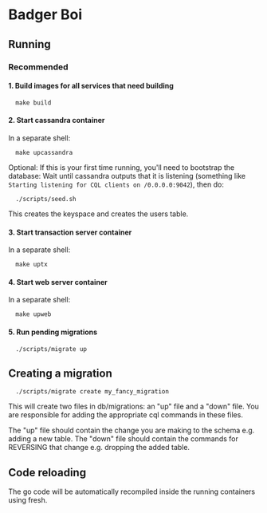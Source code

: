 # Badger Boi
## Running
### Recommended
#### 1. Build images for all services that need building
```
  make build
```

#### 2. Start cassandra container
In a separate shell:
```
  make upcassandra
```


Optional: If this is your first time running, you'll need to bootstrap the database:
Wait until cassandra outputs that it is listening (something like `Starting listening for CQL clients on /0.0.0.0:9042`),
then do:
```
  ./scripts/seed.sh
```
This creates the keyspace and creates the users table.

#### 3. Start transaction server container
In a separate shell:
```
  make uptx
```
#### 4. Start web server container
In a separate shell:
```
  make upweb
```

#### 5. Run pending migrations
```
  ./scripts/migrate up
```

## Creating a migration
```
  ./scripts/migrate create my_fancy_migration
```
This will create two files in db/migrations: an "up" file and a "down" file.
You are responsible for adding the appropriate cql commands in these files.

The "up" file should contain the change you are making to the schema e.g. adding a new table.
The "down" file should contain the commands for REVERSING that change e.g. dropping the added table.

## Code reloading
The go code will be automatically recompiled inside the running containers using fresh.
